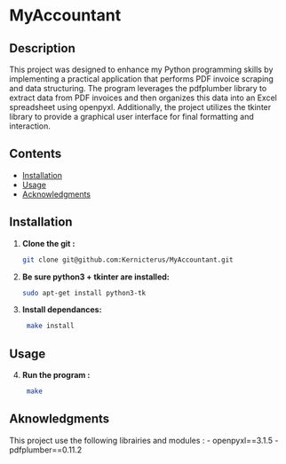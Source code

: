 # MyAccountant

## Description

This project was designed to enhance my Python programming skills by implementing a practical application that performs PDF invoice scraping and data structuring. The program leverages the pdfplumber library to extract data from PDF invoices and then organizes this data into an Excel spreadsheet using openpyxl. Additionally, the project utilizes the tkinter library to provide a graphical user interface for final formatting and interaction. 

## Contents

- [Installation](#installation)
- [Usage](#usage)
- [Acknowledgments](#acknowledgments)


## Installation

1. **Clone the git :**
   ```bash
   git clone git@github.com:Kernicterus/MyAccountant.git

2. **Be sure python3 + tkinter are installed:**
   ```bash
   sudo apt-get install python3-tk

3. **Install dependances:**
   ```bash
    make install

## Usage

4. **Run the program :**
   ```bash
    make

## Aknowledgments
 This project use the following librairies and modules :
    - openpyxl==3.1.5
    - pdfplumber==0.11.2

